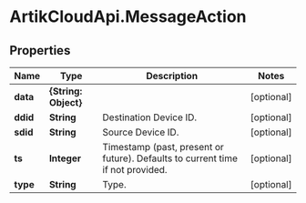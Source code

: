 # ArtikCloudApi.MessageAction

## Properties
Name | Type | Description | Notes
------------ | ------------- | ------------- | -------------
**data** | **{String: Object}** |  | [optional] 
**ddid** | **String** | Destination Device ID. | [optional] 
**sdid** | **String** | Source Device ID. | [optional] 
**ts** | **Integer** | Timestamp (past, present or future). Defaults to current time if not provided. | [optional] 
**type** | **String** | Type. | [optional] 


